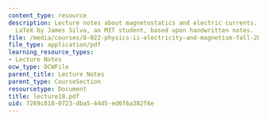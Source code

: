 ```yaml
---
content_type: resource
description: Lecture notes about magnetostatics and electric currents. Prepared in
  LaTeX by James Silva, an MIT student, based upon handwritten notes.
file: /media/courses/8-022-physics-ii-electricity-and-magnetism-fall-2006/7269c8180723dba544d5ed6f6a382f6e_lecture18.pdf
file_type: application/pdf
learning_resource_types:
- Lecture Notes
ocw_type: OCWFile
parent_title: Lecture Notes
parent_type: CourseSection
resourcetype: Document
title: lecture18.pdf
uid: 7269c818-0723-dba5-44d5-ed6f6a382f6e
---
```

